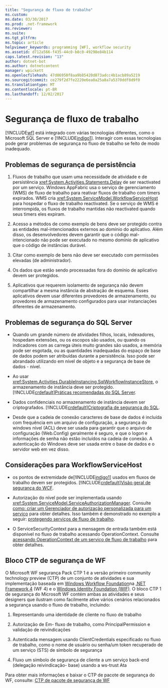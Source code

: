 ```yaml
---
title: "Segurança de fluxo de trabalho"
ms.custom: 
ms.date: 03/30/2017
ms.prod: .net-framework
ms.reviewer: 
ms.suite: 
ms.tgt_pltfrm: 
ms.topic: article
helpviewer_keywords: programming [WF], workflow security
ms.assetid: d712a566-f435-44c0-b8c0-49298e84b114
caps.latest.revision: "13"
author: dotnet-bot
ms.author: dotnetcontent
manager: wpickett
ms.openlocfilehash: 47d06950f8aa9b85420d873adcc4b1acb89a5219
ms.sourcegitcommit: ce279f2d7fe2220e6ea0a25a8a7a5370ddf8d9f0
ms.translationtype: MT
ms.contentlocale: pt-BR
ms.lasthandoff: 12/02/2017
---
```

# <a name="workflow-security"></a>Segurança de fluxo de trabalho
[!INCLUDE[wf](../../../includes/wf-md.md)] está integrado com várias tecnologias diferentes, como o Microsoft SQL Server e [!INCLUDE[indigo1](../../../includes/indigo1-md.md)]. Interagir com essas tecnologias pode gerar problemas de segurança no fluxo de trabalho se feito de modo inadequado.  
  
## <a name="persistence-security-concerns"></a>Problemas de segurança de persistência  
  
1.  Fluxos de trabalho que usam uma necessidade de atividade e de persistência <xref:System.Activities.Statements.Delay> de ser reactivated por um serviço. Windows AppFabric usa o serviço de gerenciamento (WMS) de fluxo de trabalho para reativar fluxos de trabalho com timers expirados. WMS cria <xref:System.ServiceModel.WorkflowServiceHost> para hospedar o fluxo de trabalho reactivated. Se o serviço de WMS é interrompida, os fluxos de trabalho mantidas não reactivated quando seus timers eles expiram.  
  
2.  Acesso a métodos de como exemplo de bens deve ser protegido contra as entidades mal-intencionados externos ao domínio do aplicativo. Além disso, os desenvolvedores devem garantir que o código mal-intencionado não pode ser executado no mesmo domínio de aplicativo que o código de instâncias durável.  
  
3.  Citar como exemplo de bens não deve ser executado com permissões elevadas (de administrador).  
  
4.  Os dados que estão sendo processadas fora do domínio de aplicativo devem ser protegidos.  
  
5.  Aplicativos que requerem isolamento de segurança não devem compartilhar a mesma instância de abstração de esquema. Esses aplicativos devem usar diferentes provedores de armazenamento, ou provedores de armazenamento configurados para usar instanciações diferentes de armazenamento.  
  
## <a name="sql-server-security-concerns"></a>Problemas de segurança do SQL Server  
  
-   Quando um grande número de atividades filhos, locais, indexadores, hospedam extensões, ou os escopos são usados, ou quando os indicadores com as carrega úteis muito grandes são usados, a memória pode ser esgotada, ou as quantidades inadequadas do espaço de base de dados podem ser atribuídas durante a persistência. Isso pode ser abrandado utilizando em nível de objeto e a segurança de base de dados - nível.  
  
-   Ao usar <xref:System.Activities.DurableInstancing.SqlWorkflowInstanceStore>, o armazenamento de instância deve ser protegido. [!INCLUDE[crdefault](../../../includes/crdefault-md.md)][Práticas recomendadas do SQL Server](http://go.microsoft.com/fwlink/?LinkId=164972).  
  
-   Dados confidenciais no armazenamento de instância devem ser criptografados. [!INCLUDE[crdefault](../../../includes/crdefault-md.md)][Criptografia de segurança do SQL](http://go.microsoft.com/fwlink/?LinkId=164976).  
  
-   Desde que a cadeia de conexão caracteres de base de dados é incluída com frequência em um arquivo de configuração, a segurança do windows nível (ACL) deve ser usada para garantir que o arquivo de configuração (Web.Config) geralmente é seguro, e que o logon e informações de senha não estão incluídos na cadeia de conexão. A autenticação do Windows deve ser usada entre o base de dados e o servidor web em vez disso.  
  
## <a name="considerations-for-workflowservicehost"></a>Considerações para WorkflowServiceHost  
  
-   os pontos de extremidade de[!INCLUDE[indigo1](../../../includes/indigo1-md.md)] usados em fluxos de trabalho devem ser protegidos. [!INCLUDE[crdefault](../../../includes/crdefault-md.md)][Visão geral de segurança do WCF](http://go.microsoft.com/fwlink/?LinkID=164975).  
  
-   Autorização do nível pode ser implementada usando <xref:System.ServiceModel.ServiceAuthorizationManager>. Consulte [como: criar um Gerenciador de autorização personalizada para um serviço](http://go.microsoft.com/fwlink/?LinkId=192228) para obter detalhes. Isso também é demonstrado no exemplo a seguir: [protegendo serviços de fluxo de trabalho](../../../docs/framework/windows-workflow-foundation/samples/securing-workflow-services.md).  
  
-   O ServiceSecurityContext para a mensagem de entrada também está disponível no fluxo de trabalho acessando OperationContext.  Consulte [acessando OperationContext de um serviço de fluxo de trabalho](../../../docs/framework/wcf/feature-details/accessing-operationcontext-from-a-workflow-service.md) para obter detalhes.  
  
## <a name="wf-security-pack-ctp"></a>Bloco CTP de segurança de WF  
 O Microsoft WF segurança Pack CTP 1 é a versão primeiro community technology preview (CTP) de um conjunto de atividades e sua implementação baseada em [Windows Workflow Foundation](http://msdn.microsoft.com/netframework/aa663328.aspx)na [.NET Framework 4](http://msdn.microsoft.com/netframework/default.aspx) (WF 4) e o [Windows Identity Foundation (WIF)](http://msdn.microsoft.com/security/aa570351.aspx).  O bloco CTP 1 de segurança do Microsoft WF contém ambas as atividades e seus designers que ilustram como facilmente ative vários cenários relacionados a segurança usando o fluxo de trabalho, incluindo:  
  
1.  Representando uma identidade de cliente no fluxo de trabalho  
  
2.  Autorização de Em- fluxo de trabalho, como PrincipalPermission e validação de reivindicações  
  
3.  Autenticada mensagem usando ClientCredentials especificado no fluxo de trabalho, como o nome de usuário ou senha/um token recuperado de um serviço (STS) de símbolo de segurança  
  
4.  Fluxo um símbolo de segurança de cliente a um serviço back-end (delegação reivindicação- base) usando a ws-trust Ata  
  
Para obter mais informações e baixar o CTP de pacote de segurança do WF, consulte: [CTP de pacote de segurança de WF](http://wf.codeplex.com/releases/view/48114)